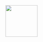 <div id="header" align="center">
  <img src="https://media.giphy.com/media/HuKOlNeARbPqSHZMi1/giphy.gif" width="100"/>
</div>
